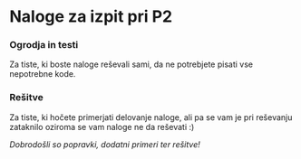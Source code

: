 Naloge za izpit pri P2
==============

### Ogrodja in testi
Za tiste, ki boste naloge reševali sami, da ne potrebjete pisati vse nepotrebne kode.

### Rešitve
Za tiste, ki hočete primerjati delovanje naloge, ali pa se vam je pri reševanju zataknilo oziroma se vam naloge ne da reševati :)

*Dobrodošli so popravki, dodatni primeri ter rešitve!*